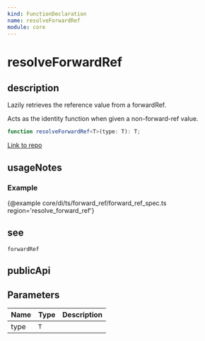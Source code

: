 ```yaml
---
kind: FunctionDeclaration
name: resolveForwardRef
module: core
---
```


# resolveForwardRef

## description

Lazily retrieves the reference value from a forwardRef.

Acts as the identity function when given a non-forward-ref value.

```ts
function resolveForwardRef<T>(type: T): T;
```

[Link to repo](https://github.com/timdeschryver/angular/blob/master/packages/core/src/di/forward_ref.ts#L63-L65)

## usageNotes

### Example

{@example core/di/ts/forward_ref/forward_ref_spec.ts region='resolve_forward_ref'}

## see

`forwardRef`

## publicApi

## Parameters

| Name | Type | Description |
| ---- | ---- | ----------- |
| type | `T`  |             |
